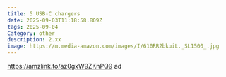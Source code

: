 ```yaml
---
title: 5 USB-C chargers
date: 2025-09-03T11:18:58.809Z
tags: 2025-09-04
Category: other
description: 2.xx
image: https://m.media-amazon.com/images/I/610RR2bkuiL._SL1500_.jpg
---
```

https://amzlink.to/az0gxW9ZKnPQ9      ad